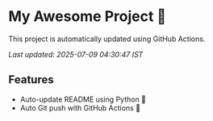 # My Awesome Project 🚀

This project is automatically updated using GitHub Actions.

_Last updated: 2025-07-09 04:30:47 IST_

## Features
- Auto-update README using Python 🐍
- Auto Git push with GitHub Actions 🤖
